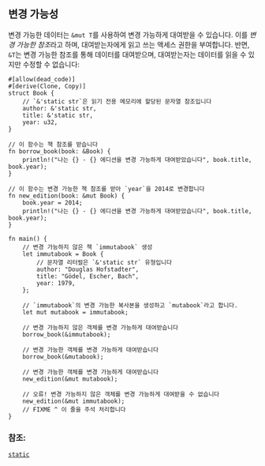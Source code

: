 ## 변경 가능성

변경 가능한 데이터는 `&mut T`를 사용하여 변경 가능하게 대여받을 수 있습니다. 이를 
*변경 가능한 참조*라고 하며, 대여받는자에게 읽고 쓰는 액세스 권한을 부여합니다.
반면, `&T`는 변경 가능한 참조를 통해 데이터를 대여받으며, 
대여받는자는 데이터를 읽을 수 있지만 수정할 수 없습니다:

```rust,editable,ignore,mdbook-runnable
#[allow(dead_code)]
#[derive(Clone, Copy)]
struct Book {
    // `&'static str`은 읽기 전용 메모리에 할당된 문자열 참조입니다
    author: &'static str,
    title: &'static str,
    year: u32,
}

// 이 함수는 책 참조를 받습니다
fn borrow_book(book: &Book) {
    println!("나는 {} - {} 에디션을 변경 가능하게 대여받았습니다", book.title, book.year);
}

// 이 함수는 변경 가능한 책 참조를 받아 `year`을 2014로 변경합니다
fn new_edition(book: &mut Book) {
    book.year = 2014;
    println!("나는 {} - {} 에디션을 변경 가능하게 대여받았습니다", book.title, book.year);
}

fn main() {
    // 변경 가능하지 않은 책 `immutabook` 생성
    let immutabook = Book {
        // 문자열 리터럴은 `&'static str` 유형입니다
        author: "Douglas Hofstadter",
        title: "Gödel, Escher, Bach",
        year: 1979,
    };

    // `immutabook`의 변경 가능한 복사본을 생성하고 `mutabook`라고 합니다.
    let mut mutabook = immutabook;
    
    // 변경 가능하지 않은 객체를 변경 가능하게 대여받습니다
    borrow_book(&immutabook);

    // 변경 가능한 객체를 변경 가능하게 대여받습니다
    borrow_book(&mutabook);
    
    // 변경 가능한 객체를 변경 가능하게 대여받습니다
    new_edition(&mut mutabook);
    
    // 오류! 변경 가능하지 않은 객체를 변경 가능하게 대여받을 수 없습니다
    new_edition(&mut immutabook);
    // FIXME ^ 이 줄을 주석 처리합니다
}
```

### 참조:
[`static`][static]

[static]: ../lifetime/static_lifetime.md
